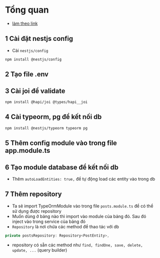 # Tổng quan

- [làm theo link](https://wanago.io/2020/05/18/api-nestjs-postgresql-typeorm/)

## 1 Cài đặt nestjs config

- Cài `nestjs/config`

```
npm install @nestjs/config
```

## 2 Tạo file .env

## 3 Cài joi để validate

```
npm install @hapi/joi @types/hapi__joi
```

## 4 Cài typeorm, pg để kết nối db

```
npm install @nestjs/typeorm typeorm pg
```

## 5 Thêm config module vào trong file app.module.ts
## 6 Tạo module database để kết nối db
- Thêm `autoLoadEntities: true,` để tự động load các entity vào trong db

## 7 Thêm repository 
- Ta sẽ import TypeOrmModule vào trong file `posts.module.ts` để có thể sử dụng được repository
- Muốn dùng ở bảng nào thì import vào module của bảng đó. Sau đó inject vào trong service của bảng đó
- `Repository` là nơi chứa các method để thao tác với db
```ts
private postsRepository: Repository<PostEntity>,
```
- repository có sẵn các method như `find, findOne, save, delete, update, ...` (query builder)